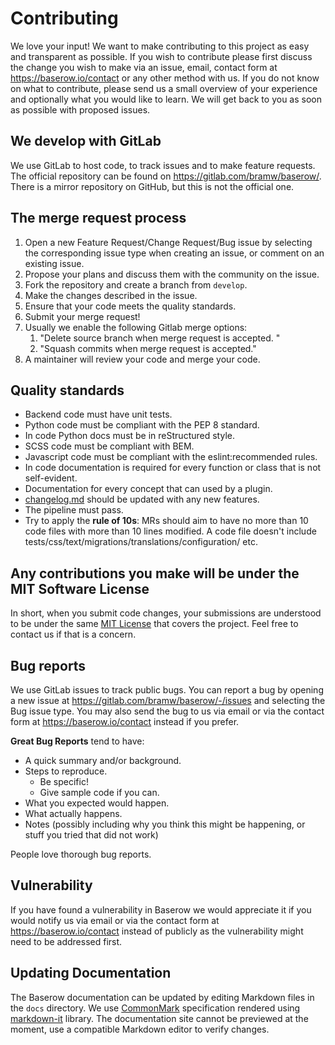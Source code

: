 # Contributing

We love your input! We want to make contributing to this project as easy and
transparent as possible. If you wish to contribute please first discuss the change
you wish to make via an issue, email, contact form at https://baserow.io/contact or
any other method with us. If you do not know on what to contribute, please send us a
small overview of your experience and optionally what you would like to learn. We will
get back to you as soon as possible with proposed issues.

## We develop with GitLab

We use GitLab to host code, to track issues and to make feature requests. The official
repository can be found on https://gitlab.com/bramw/baserow/. There is a mirror 
repository on GitHub, but this is not the official one.

## The merge request process

1. Open a new Feature Request/Change Request/Bug issue by selecting the corresponding 
   issue type when creating an issue, or comment on an existing issue.
1. Propose your plans and discuss them with the community on the issue.
1. Fork the repository and create a branch from `develop`.
1. Make the changes described in the issue.
1. Ensure that your code meets the quality standards.
1. Submit your merge request!
1. Usually we enable the following Gitlab merge options:
    1. "Delete source branch when merge request is accepted. "
    1. "Squash commits when merge request is accepted."
1. A maintainer will review your code and merge your code.

## Quality standards

* Backend code must have unit tests.
* Python code must be compliant with the PEP 8 standard.
* In code Python docs must be in reStructured style.
* SCSS code must be compliant with BEM.
* Javascript code must be compliant with the eslint:recommended rules.
* In code documentation is required for every function or class that is not self-evident.
* Documentation for every concept that can used by a plugin.
* [changelog.md](changelog.md) should be updated with any new features.
* The pipeline must pass.
* Try to apply the **rule of 10s**: MRs should aim to have no more than 10 code files with more than 10 lines modified. 
  A code file doesn't include tests/css/text/migrations/translations/configuration/ etc.

## Any contributions you make will be under the MIT Software License

In short, when you submit code changes, your submissions are understood to be under
the same [MIT License](http://choosealicense.com/licenses/mit/) that covers the
project. Feel free to contact us if that is a concern.

## Bug reports

We use GitLab issues to track public bugs. You can report a bug by opening a new issue
at https://gitlab.com/bramw/baserow/-/issues and selecting the Bug issue type. You may 
also send the bug to us via email or via the contact form at https://baserow.io/contact 
instead if you prefer.

**Great Bug Reports** tend to have:

* A quick summary and/or background.
* Steps to reproduce.
  * Be specific!
  * Give sample code if you can.
* What you expected would happen.
* What actually happens.
* Notes (possibly including why you think this might be happening, or stuff you tried
  that did not work)
  
People love thorough bug reports.

## Vulnerability

If you have found a vulnerability in Baserow we would appreciate it if you would notify
us via email or via the contact form at https://baserow.io/contact instead of publicly
as the vulnerability might need to be addressed first.

## Updating Documentation

The Baserow documentation can be updated by editing Markdown files in the `docs` directory. We use [CommonMark](https://commonmark.org/) specification rendered using [markdown-it](https://www.npmjs.com/package/markdown-it) library. The documentation site cannot be previewed at the moment, use a compatible Markdown editor to verify changes.